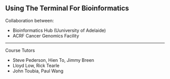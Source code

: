 ## Using The Terminal For Bioinformatics

Collaboration between:

- Bioinformatics Hub (Uuniversity of Adelaide)
- ACRF Cancer Genomics Facility

---

Course Tutors

- Steve Pederson, Hien To, Jimmy Breen
- Lloyd Low, Rick Tearle
- John Toubia, Paul Wang
